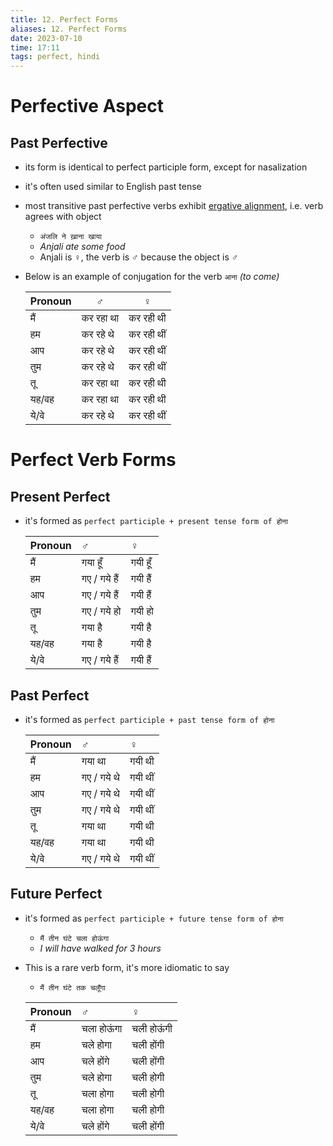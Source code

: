 ```yaml
---
title: 12. Perfect Forms
aliases: 12. Perfect Forms
date: 2023-07-10
time: 17:11
tags: perfect, hindi
---
```



# Perfective Aspect

## Past Perfective [](https://hindilanguage.info/hindi-grammar/verbs/basic-verb-forms/past-perfective/)
- its form is identical to perfect participle form, except for nasalization
- it's often used similar to English past tense
- most transitive past perfective verbs exhibit <u>ergative alignment</u>, i.e. verb agrees with object
	- `अंजलि ने ख़ाना खाया`
	- *Anjali ate some food*
	- Anjali is ♀, the verb is ♂ because the object is ♂
- Below is an example of conjugation for the verb `आना` *(to come)*

	| Pronoun | ♂         | ♀          |
	| ------- | --------- | ---------- |
	| मैं     | कर रहा था | कर रही थी  |
	| हम      | कर रहे थे | कर रही थीं |
	| आप      | कर रहे थे | कर रही थीं |
	| तुम     | कर रहे थे | कर रही थीं |
	| तू      | कर रहा था | कर रही थी  |
	| यह/वह   | कर रहा था | कर रही थी  |
	| ये/वे   | कर रहे थे | कर रही थीं |


# Perfect Verb Forms

## Present Perfect [](https://hindilanguage.info/hindi-grammar/verbs/basic-verb-forms/present-perfect/)
- it's formed as `perfect participle + present tense form of होना` 
	
	| Pronoun | ♂            | ♀       |
	|:------- |:------------ |:------- |
	| मैं     | गया हूँ      | गयी हूँ |
	| हम      | गए / गये हैं | गयी हैं |
	| आप      | गए / गये हैं | गयी हैं |
	| तुम     | गए / गये हो  | गयी हो  | 
	| तू      | गया है       | गयी है  |
	| यह/वह   | गया है       | गयी है  |
	| ये/वे   | गए / गये हैं | गयी हैं |

## Past Perfect [](https://hindilanguage.info/hindi-grammar/verbs/basic-verb-forms/past-perfect/)
- it's formed as `perfect participle + past tense form of होना`

	| Pronoun | ♂           | ♀       |
	|:------- |:----------- |:------- |
	| मैं     | गया था      | गयी थी  |
	| हम      | गए / गये थे | गयी थीं |
	| आप      | गए / गये थे | गयी थीं |
	| तुम     | गए / गये थे | गयी थीं |
	| तू      | गया था      | गयी थी  |
	| यह/वह   | गया था      | गयी थी  |
	| ये/वे   | गए / गये थे | गयी थीं |

## Future Perfect [](https://hindilanguage.info/hindi-grammar/verbs/basic-verb-forms/future-perfect/)
- it's formed as `perfect participle + future tense form of होना`
	- `मैं तीन घंटे चला होऊंगा` 
	- *I will have walked for 3 hours*
- This is a rare verb form, it's more idiomatic to say
	- `मैं तीन घंटे तक चलूँगा` 
	
	| Pronoun | ♂          | ♀          | 
	|:------- |:---------- |:---------- |
	| मैं     | चला होऊंगा | चली होऊंगी |
	| हम      | चले होगा   | चली होंगी  |
	| आप      | चले होंगे  | चली होंगी  |
	| तुम     | चले होगा   | चली होगी   |
	| तू      | चला होगा   | चली होगी   |
	| यह/वह   | चला होगा   | चली होगी   |
	| ये/वे   | चले होंगे  | चली होंगी  |
